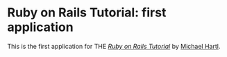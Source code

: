 # Ruby on Rails Tutorial: first application

This is the first application for THE
[*Ruby on Rails Tutorial*](http://railstutorial.org/)
by [Michael Hartl](http://michaelhartl.com/).

